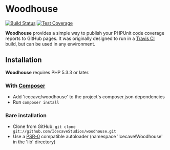 # Woodhouse

[![Build Status](https://api.travis-ci.org/IcecaveStudios/woodhouse.png)](http://travis-ci.org/IcecaveStudios/woodhouse)
[![Test Coverage](http://icecave.com.au/woodhouse/coverage-report/coverage.png)](http://icecave.com.au/woodhouse/coverage-report/index.html)

**Woodhouse** provides a simple way to publish your PHPUnit code coverage reports to GitHub pages. It was originally designed to run in a [Travis CI](http://travis-ci.org) build, but can be used in any environment.

## Installation

**Woodhouse** requires PHP 5.3.3 or later.

### With [Composer](http://getcomposer.org/)

* Add 'icecave/woodhouse' to the project's composer.json dependencies
* Run `composer install`

### Bare installation

* Clone from GitHub: `git clone git://github.com/IcecaveStudios/woodhouse.git`
* Use a [PSR-0](https://github.com/php-fig/fig-standards/blob/master/accepted/PSR-0.md)
  compatible autoloader (namespace 'Icecave\Woodhouse' in the 'lib' directory)
